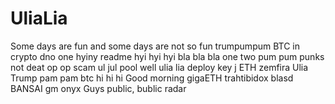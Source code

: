 # UliaLia
Some days are fun and some days are not so fun
trumpumpum
BTC in crypto dno
one
hyiny
readme
hyi hyi hyi
bla bla bla
one two 
pum pum
punks not deat
op op scam
ul jul pool
well
ulia lia
deploy
key j
ETH
zemfira
Ulia
Trump pam pam
btc
hi hi hi
Good morning
gigaETH
trahtibidox
blasd
BANSAI
gm
onyx
Guys
public, bublic
radar
